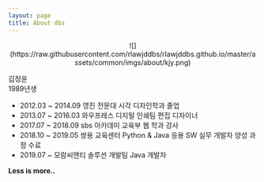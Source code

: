 ```yaml
---
layout: page
title: About dbs
---
```


<div style="text-align:center;">
![](https://raw.githubusercontent.com/rlawjddbs/rlawjddbs.github.io/master/assets/common/imgs/about/kjy.png)</div>

김정윤  
1989년생

- 2012.03 ~ 2014.09 영진 전문대 시각 디자인학과 졸업
- 2013.07 ~ 2016.03 와우프레스 디지털 인쇄팀 편집 디자이너
- 2017.07 ~ 2018.09 sbs 아카데미 교육부 웹 학과 강사
- 2018.10 ~ 2019.05 쌍용 교육센터 Python & Java 응용 SW 실무 개발자 양성 과정 수료
- 2019.07 ~ 모람씨앤티 솔루션 개발팀 Java 개발자

<div class="divider"></div>

**Less is more..**
